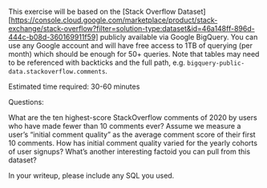 This exercise will be based on the [Stack Overflow Dataset][https://console.cloud.google.com/marketplace/product/stack-exchange/stack-overflow?filter=solution-type:dataset&id=46a148ff-896d-444c-b08d-360169911f59] publicly available via Google BigQuery. You can use any Google account and will have free access to 1TB of querying (per month) which should be enough for 50+ queries. Note that tables may need to be referenced with backticks and the full path, e.g. `bigquery-public-data.stackoverflow.comments`.

Estimated time required: 30-60 minutes

Questions:

What are the ten highest-score StackOverflow comments of 2020 by users who have made fewer than 10 comments ever?
Assume we measure a user’s “initial comment quality” as the average comment score of their first 10 comments. How has initial comment quality varied for the yearly cohorts of user signups?
What’s another interesting factoid you can pull from this dataset?

In your writeup, please include any SQL you used.
